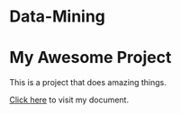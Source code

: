 # Data-Mining
# My Awesome Project

This is a project that does amazing things.


[Click here](https://github.com/BartoszWilk7/Data-Mining/edit/main/README.md) to visit my document.


